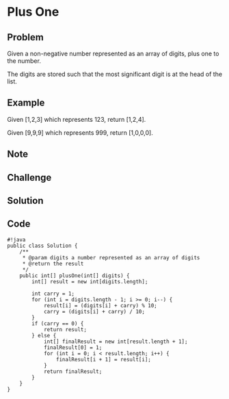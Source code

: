 Plus One
===


Problem
-------

Given a non-negative number represented as an array of digits, plus one to the number.

The digits are stored such that the most significant digit is at the head of the list.

Example
-------

Given [1,2,3] which represents 123, return [1,2,4].

Given [9,9,9] which represents 999, return [1,0,0,0].

Note
---------

Challenge
---------

Solution
--------

Code
----

    #!java
    public class Solution {
        /**
         * @param digits a number represented as an array of digits
         * @return the result
         */
        public int[] plusOne(int[] digits) {
            int[] result = new int[digits.length];
            
            int carry = 1;
            for (int i = digits.length - 1; i >= 0; i--) {
                result[i] = (digits[i] + carry) % 10;
                carry = (digits[i] + carry) / 10;
            }
            if (carry == 0) {
                return result;
            } else {
                int[] finalResult = new int[result.length + 1];
                finalResult[0] = 1;
                for (int i = 0; i < result.length; i++) {
                    finalResult[i + 1] = result[i];
                }
                return finalResult;
            }
        }
    }